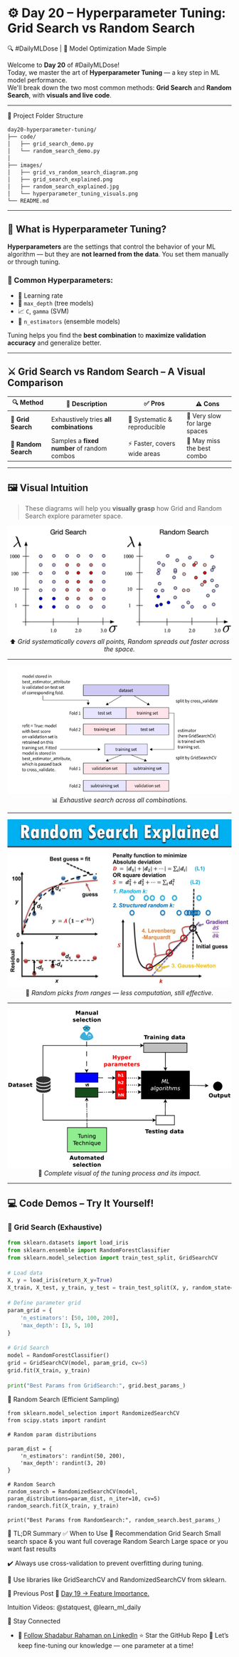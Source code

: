 # ⚙️ Day 20 – Hyperparameter Tuning: Grid Search vs Random Search  
🔍 #DailyMLDose | 🚀 Model Optimization Made Simple

Welcome to **Day 20** of #DailyMLDose!  
Today, we master the art of **Hyperparameter Tuning** — a key step in ML model performance.  
We'll break down the two most common methods: **Grid Search** and **Random Search**, with **visuals and live code**.

---
📂 Project Folder Structure
```
day20-hyperparameter-tuning/
├── code/
│   ├── grid_search_demo.py
│   └── random_search_demo.py
│
├── images/
│   ├── grid_vs_random_search_diagram.png
│   ├── grid_search_explained.png
│   ├── random_search_explained.jpg
│   └── hyperparameter_tuning_visuals.png
└── README.md
```
---

## 📌 What is Hyperparameter Tuning?

**Hyperparameters** are the settings that control the behavior of your ML algorithm — but they are **not learned from the data**. You set them manually or through tuning.

### 🎯 Common Hyperparameters:
- 🧠 Learning rate  
- 🌳 `max_depth` (tree models)  
- 📈 `C`, `gamma` (SVM)  
- 🏁 `n_estimators` (ensemble models)

Tuning helps you find the **best combination** to **maximize validation accuracy** and generalize better.

---

## ⚔️ Grid Search vs Random Search – A Visual Comparison

| 🔍 Method         | 📖 Description                                 | ✅ Pros                          | ⚠️ Cons                        |
|------------------|------------------------------------------------|----------------------------------|-------------------------------|
| **🧱 Grid Search**   | Exhaustively tries **all combinations**         | 🎯 Systematic & reproducible      | 🐌 Very slow for large spaces  |
| **🎲 Random Search** | Samples a **fixed number** of random combos   | ⚡ Faster, covers wide areas      | 🎯 May miss the best combo     |

---

## 🖼️ Visual Intuition

> These diagrams will help you **visually grasp** how Grid and Random Search explore parameter space.

<div align="center">

![Grid vs Random Diagram](images/grid_vs_random_search_diagram.png)  
⬆️ *Grid systematically covers all points, Random spreads out faster across the space.*

---

![Grid Search Explained](images/grid_search_explained.png)  
📊 *Exhaustive search across all combinations.*

---

![Random Search Explained](images/random_search_explained.jpg)  
🎯 *Random picks from ranges — less computation, still effective.*

---

![Tuning Overview](images/hyperparameter_tuning_visuals.png)  
🧠 *Complete visual of the tuning process and its impact.*

</div>

---

## 💻 Code Demos – Try It Yourself!

### 🧩 Grid Search (Exhaustive)

```python
from sklearn.datasets import load_iris
from sklearn.ensemble import RandomForestClassifier
from sklearn.model_selection import train_test_split, GridSearchCV

# Load data
X, y = load_iris(return_X_y=True)
X_train, X_test, y_train, y_test = train_test_split(X, y, random_state=42)

# Define parameter grid
param_grid = {
    'n_estimators': [50, 100, 200],
    'max_depth': [3, 5, 10]
}

# Grid Search
model = RandomForestClassifier()
grid = GridSearchCV(model, param_grid, cv=5)
grid.fit(X_train, y_train)

print("Best Params from GridSearch:", grid.best_params_)
```
🎲 Random Search (Efficient Sampling)

```
from sklearn.model_selection import RandomizedSearchCV
from scipy.stats import randint

# Random param distributions

param_dist = {
    'n_estimators': randint(50, 200),
    'max_depth': randint(3, 20)
}

# Random Search
random_search = RandomizedSearchCV(model, param_distributions=param_dist, n_iter=10, cv=5)
random_search.fit(X_train, y_train)

print("Best Params from RandomSearch:", random_search.best_params_)
```
🧠 TL;DR Summary
✅ When to Use	🚀 Recommendation
Grid Search	Small search space & you want full coverage
Random Search	Large space or you want fast results

✔️ Always use cross-validation to prevent overfitting during tuning.

🧪 Use libraries like GridSearchCV and RandomizedSearchCV from sklearn.


🔁 Previous Post
📌 [Day 19 → Feature Importance.](../day19-feature-importance)

Intuition Videos: @statquest, @learn_ml_daily

🙌 Stay Connected
- 🔗 [Follow Shadabur Rahaman on LinkedIn](https://www.linkedin.com/in/shadabur-rahaman-1b5703249)
⭐ Star the GitHub Repo
💬 Let’s keep fine-tuning our knowledge — one parameter at a time!

